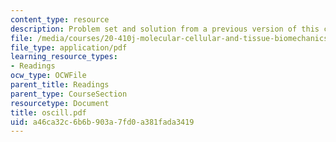 ```yaml
---
content_type: resource
description: Problem set and solution from a previous version of this course.
file: /media/courses/20-410j-molecular-cellular-and-tissue-biomechanics-be-410j-spring-2003/a46ca32c6b6b903a7fd0a381fada3419_oscill.pdf
file_type: application/pdf
learning_resource_types:
- Readings
ocw_type: OCWFile
parent_title: Readings
parent_type: CourseSection
resourcetype: Document
title: oscill.pdf
uid: a46ca32c-6b6b-903a-7fd0-a381fada3419
---
```

